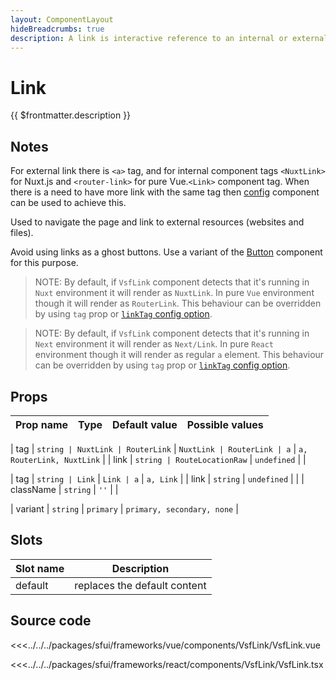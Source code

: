 ```yaml
---
layout: ComponentLayout
hideBreadcrumbs: true
description: A link is interactive reference to an internal or external resource.
---
```

# Link

{{ $frontmatter.description }}

## Notes

For external link there is `<a>` tag, and for internal <!-- vue -->
component tags `<NuxtLink>` for Nuxt.js and `<router-link>` for pure Vue.<!-- end vue --><!-- react -->`<Link>` component tag.<!-- end react --> When there is a need to have more link with the same tag then [config](config.html) component can be used to achieve this.

Used to navigate the page and link to external resources (websites and files).

Avoid using links as a ghost buttons. Use a variant of the [Button](button.html) component for this purpose.

<!-- vue -->
> NOTE: By default, if `VsfLink` component detects that it's running in `Nuxt` environment it will render as `NuxtLink`. In pure `Vue` environment though it will render as `RouterLink`. This behaviour can be overridden by using `tag` prop or [`linkTag` config option](./config).
<!-- end vue -->
<!-- react -->
> NOTE: By default, if `VsfLink` component detects that it's running in `Next` environment it will render as `Next/Link`. In pure `React` environment though it will render as  regular `a` element. This behaviour can be overridden by using `tag` prop or [`linkTag` config option](./config).
<!-- end react -->

<Generate />

## Props

| Prop name             | Type                       | Default value | Possible values                        |
|-----------------------|----------------------------|---------------|----------------------------------------|
<!-- vue -->
|  tag                 |  `string | NuxtLink | RouterLink`            |   `NuxtLink | RouterLink | a`          |  `a, RouterLink, NuxtLink`                |
|  link                 |  `string | RouteLocationRaw`           |   `undefined`   |                                        |
<!-- end vue -->
<!-- react -->
|  tag                 |  `string | Link`            |   `Link | a`          |  `a, Link`                |
|  link                 |  `string`           |   `undefined`   |                                        |
|  className            |  `string`                    |   `''`          |                                        |
<!-- end react -->
|  variant              |  `string`                    |   `primary`     |  `primary, secondary, none`                    |

<!-- vue -->
## Slots

| Slot name |            Description            |
| --------- | :-------------------------------: |
|  default  | replaces the default content      |
<!-- end vue -->

## Source code

<!-- vue -->
<<<../../../packages/sfui/frameworks/vue/components/VsfLink/VsfLink.vue
<!-- end vue -->
<!-- react -->
<<<../../../packages/sfui/frameworks/react/components/VsfLink/VsfLink.tsx
<!-- end react -->
